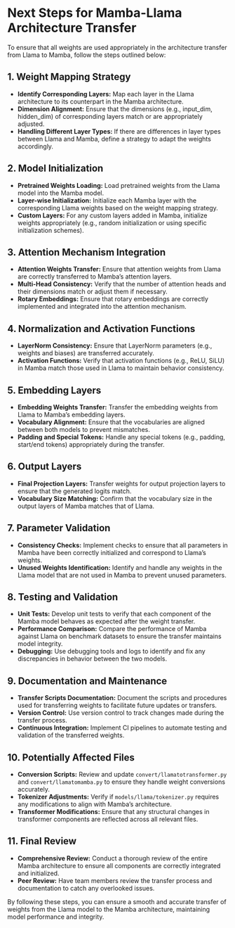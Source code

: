 # Next Steps for Mamba-Llama Architecture Transfer

To ensure that all weights are used appropriately in the architecture transfer from Llama to Mamba, follow the steps outlined below:

## 1. **Weight Mapping Strategy**
   - **Identify Corresponding Layers:** Map each layer in the Llama architecture to its counterpart in the Mamba architecture.
   - **Dimension Alignment:** Ensure that the dimensions (e.g., input_dim, hidden_dim) of corresponding layers match or are appropriately adjusted.
   - **Handling Different Layer Types:** If there are differences in layer types between Llama and Mamba, define a strategy to adapt the weights accordingly.

## 2. **Model Initialization**
   - **Pretrained Weights Loading:** Load pretrained weights from the Llama model into the Mamba model.
   - **Layer-wise Initialization:** Initialize each Mamba layer with the corresponding Llama weights based on the weight mapping strategy.
   - **Custom Layers:** For any custom layers added in Mamba, initialize weights appropriately (e.g., random initialization or using specific initialization schemes).

## 3. **Attention Mechanism Integration**
   - **Attention Weights Transfer:** Ensure that attention weights from Llama are correctly transferred to Mamba’s attention layers.
   - **Multi-Head Consistency:** Verify that the number of attention heads and their dimensions match or adjust them if necessary.
   - **Rotary Embeddings:** Ensure that rotary embeddings are correctly implemented and integrated into the attention mechanism.

## 4. **Normalization and Activation Functions**
   - **LayerNorm Consistency:** Ensure that LayerNorm parameters (e.g., weights and biases) are transferred accurately.
   - **Activation Functions:** Verify that activation functions (e.g., ReLU, SiLU) in Mamba match those used in Llama to maintain behavior consistency.

## 5. **Embedding Layers**
   - **Embedding Weights Transfer:** Transfer the embedding weights from Llama to Mamba’s embedding layers.
   - **Vocabulary Alignment:** Ensure that the vocabularies are aligned between both models to prevent mismatches.
   - **Padding and Special Tokens:** Handle any special tokens (e.g., padding, start/end tokens) appropriately during the transfer.

## 6. **Output Layers**
   - **Final Projection Layers:** Transfer weights for output projection layers to ensure that the generated logits match.
   - **Vocabulary Size Matching:** Confirm that the vocabulary size in the output layers of Mamba matches that of Llama.

## 7. **Parameter Validation**
   - **Consistency Checks:** Implement checks to ensure that all parameters in Mamba have been correctly initialized and correspond to Llama’s weights.
   - **Unused Weights Identification:** Identify and handle any weights in the Llama model that are not used in Mamba to prevent unused parameters.

## 8. **Testing and Validation**
   - **Unit Tests:** Develop unit tests to verify that each component of the Mamba model behaves as expected after the weight transfer.
   - **Performance Comparison:** Compare the performance of Mamba against Llama on benchmark datasets to ensure the transfer maintains model integrity.
   - **Debugging:** Use debugging tools and logs to identify and fix any discrepancies in behavior between the two models.

## 9. **Documentation and Maintenance**
   - **Transfer Scripts Documentation:** Document the scripts and procedures used for transferring weights to facilitate future updates or transfers.
   - **Version Control:** Use version control to track changes made during the transfer process.
   - **Continuous Integration:** Implement CI pipelines to automate testing and validation of the transferred weights.

## 10. **Potentially Affected Files**
   - **Conversion Scripts:** Review and update `convert/llamatotransformer.py` and `convert/llamatomamba.py` to ensure they handle weight conversions accurately.
   - **Tokenizer Adjustments:** Verify if `models/llama/tokenizer.py` requires any modifications to align with Mamba’s architecture.
   - **Transformer Modifications:** Ensure that any structural changes in transformer components are reflected across all relevant files.

## 11. **Final Review**
   - **Comprehensive Review:** Conduct a thorough review of the entire Mamba architecture to ensure all components are correctly integrated and initialized.
   - **Peer Review:** Have team members review the transfer process and documentation to catch any overlooked issues.

By following these steps, you can ensure a smooth and accurate transfer of weights from the Llama model to the Mamba architecture, maintaining model performance and integrity.

